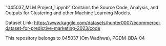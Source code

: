 "045037_MLM Project_1.ipynb" Contains the Source Code, Analysis, and Outputs for Clustering and other Machine Learning Models.

Dataset Link: https://www.kaggle.com/datasets/hunter0007/ecommerce-dataset-for-predictive-marketing-2023/code

This repository belongs to 045037 (Om Wadhwa), PGDM-BDA-04
